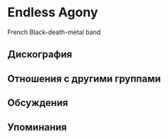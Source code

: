 # Endless Agony

French Black-death-metal band

## Дискография


## Отношения с другими группами


## Обсуждения


## Упоминания

